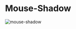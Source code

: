 # Mouse-Shadow

![mouse-shadow](https://user-images.githubusercontent.com/30717546/36384579-c8b491b4-15b5-11e8-92df-ec77c1405d10.gif)
